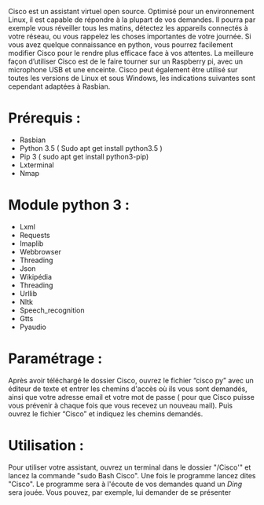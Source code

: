 Cisco est un assistant virtuel open source. Optimisé pour un environnement Linux, il est capable de répondre à la plupart de vos demandes. Il pourra par exemple vous réveiller tous les matins, détectez les appareils connectés à votre réseau, ou vous rappelez les choses importantes de votre journée. Si vous avez quelque connaissance en python, vous pourrez facilement modifier Cisco pour le rendre plus efficace face à vos attentes. La meilleure façon d’utiliser Cisco est de le faire tourner sur un Raspberry pi, avec un microphone USB et une enceinte. Cisco peut également être utilisé sur toutes les versions de Linux et sous Windows, les indications suivantes sont cependant adaptées à Rasbian.



# Prérequis : 
   - Rasbian
   - Python 3.5 ( Sudo apt get install python3.5 )
   - Pip 3 ( sudo apt get install python3-pip)
   - Lxterminal 
   - Nmap 

# Module python 3 : 
   - Lxml
   - Requests
   - Imaplib
   - Webbrowser
   - Threading
   - Json
   - Wikipédia
   - Threading
   - Urllib
   - Nltk
   - Speech_recognition
   - Gtts
   - Pyaudio 

#  Paramétrage : 
   Après avoir téléchargé le dossier Cisco, ouvrez le fichier “cisco py” avec un éditeur de texte et entrer les chemins d'accès où ils vous sont demandés, ainsi que votre adresse email et votre mot de passe ( pour que Cisco puisse vous prévenir à chaque fois que vous recevez un nouveau mail). 
Puis ouvrez le fichier “Cisco” et indiquez les chemins demandés.

# Utilisation :
   Pour utiliser votre assistant, ouvrez un terminal dans le dossier "/Cisco'" et lancez la commande "sudo Bash Cisco".
Une fois le programme lancez dites "Cisco". Le programme sera à l'écoute de vos demandes quand un *Ding* sera jouée. Vous pouvez, par exemple, lui demander de se présenter
